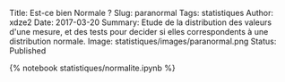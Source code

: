 Title: Est-ce bien Normale ?
Slug: paranormal
Tags: statistiques
Author: xdze2
Date: 2017-03-20
Summary: Etude de la distribution des valeurs d'une mesure, et des tests pour decider si elles correspondents à une distribution normale.
Image: statistiques/images/paranormal.png
Status: Published

{% notebook statistiques/normalite.ipynb %}
